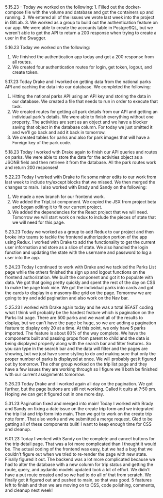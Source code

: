 5.15.23 -
Today we worked on the following: 1. Filled out the docker-compose file with the volume and database and got the containers up and running. 2. We entered all of the issues we wrote last week into the project in GitLab. 3. We worked as a group to build out the authentication feature on our app. We were able to create the accounts table in PostgreSQL, but we weren't able to get the API to return a 200 response when trying to create a user in the Swagger.

5.16.23
Today we worked on the following:

1. We finished the authentication app today and got a 200 response from all routes.
2. We created four authentication routes for login, get token, logout, and create token.

5.17.23
Today Drake and I worked on getting data from the national parks API and caching the data into our database. We completed the following:

1. Hitting the national parks API using an API key and storing the data in our database. We created a file that needs to run in order to execute that task.
2. We created routes for getting all park details from our API and getting an individual park's details. We were able to finish everything without one property. The activities are sent as an object and we have a blocker saving that object in the database column. For today we just omitted it and we'll go back and add it back in tomorrow.
3. We created tables for parks and also for park images that will have a Foreign key of the park code.

5.18.23
Today I worked with Drake again to finish our API queries and routes on parks. We were able to store the data for the activities object as a JSONB field and then retrieve it from the database. All the park routes work and return 200 responses!

5.22.23
Today I worked with Drake to fix some minor edits to our work from last week to include try/except blocks that we missed. We then merged the changes to main. I also worked with Brady and Sandy on the following:

1. We made a new branch for our frontend work.
2. We added the TripList component. We copied the JSX from project beta and began editing it to fit our current project.
3. We added the dependencies for the React project that we will need.
   Tomorrow we will start work on redux to include the pieces of state that we will need for this page.

5.23.23
Today we worked as a group to add Redux to our project and then broke into teams to tackle the frontend authorization portion of the app using Redux. I worked with Drake to add the functionality to get the current user information and store as a slice of state. We also handled the login function and updating the state with the username and password to log a user into the app.

5.24.23
Today I continued to work with Drake and we tackled the Parks List page while the others finished the sign up and logout functions on the frontend authorization. We built the component and got it to populate with data. We got that going pretty quickly and spent the rest of the day on CSS to make the page look nice. We got the individual parks into cards and got the cards to display in a masonry-like grid on the page. Tomorrow we are going to try and add pagination and also work on the Nav bar.

5.25.23
I worked with Drake again today and he was a total BEAST coding what I think will probably be the hardest feature which is pagination on the Parks list page. There are 500 parks and we want all of the results to display, but we can't have the page be huge, so we are adding a pagination feature to display only 20 at a time. At this point, we only have 5 parks imported. The feature is about 80% of the way complete. We have the components built and passing props from parent to child and the data is being displayed properly along with the search bar and filter features. So you can type in the search bar and the data will filter and the pages are showing, but we just have some styling to do and making sure that only the proper number of parks is displayed at once. We will probably get it figured out by tomorrow. The other group worked on the trip list page and they have a few issues they are working through so I figure we'll both be finished with our current assignments tomorrow.

5.26.23
Today Drake and I worked again all day on the pagination. We got further, but the page buttons are still not working. Called it quits at 7:50 pm. Hoping we can get it figured out in one more day.

5.31.23
Pagination fixed and merged into main! Today I worked with Brady and Sandy on fixing a date issue on the create trip form and we integrated the trip list and trip form into main. Then we got to work on the create trip note form. That also works and we submitted a merge request. Glad to be getting all of these components built! I want to keep enough time for CSS and cleanup.

6.01.23
Today I worked with Sandy on the complete and cancel buttons for the trip detail page. That was a lot more complicated than I thought it would be. The actual coding of the frontend was easy, but we had a bug that we couldn't figure out when we tried to re-render the page with new state. Finally figured it out. The backend was a lot more complicated because we had to alter the database with a new column for trip status and getting the route, query, and pydantic models updated took a lot of effort. We didn't have a put route created and so we had to do all of that from scratch. We finally got it figured out and pushed to main, so that was good. 5 features left to finish and then we are moving on to CSS, code polishing, comments, and cleanup next week!
